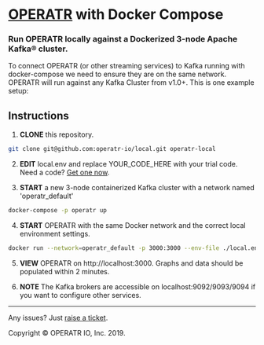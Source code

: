 # [OPERATR](https://operatr.io) with Docker Compose

### Run OPERATR locally against a Dockerized 3-node Apache Kafka® cluster.

To connect OPERATR (or other streaming services) to Kafka running with docker-compose we need to ensure they are on the same network. OPERATR will run against any Kafka Cluster from v1.0+. This is one example setup:

## Instructions

1. **CLONE** this repository.

```bash
git clone git@github.com:operatr-io/local.git operatr-local
```

2. **EDIT** local.env and replace YOUR_CODE_HERE with your trial code. Need a code? [Get one now](https://operatr.io/#/get-operatr).

3. **START** a new 3-node containerized Kafka cluster with a network named 'operatr_default'

```bash
docker-compose -p operatr up
```

4. **START** OPERATR with the same Docker network and the correct local environment settings.

```bash
docker run --network=operatr_default -p 3000:3000 --env-file ./local.env operatr/operatr:latest
```

5. **VIEW** OPERATR on http://localhost:3000. Graphs and data should be populated within 2 minutes.

6. **NOTE** The Kafka brokers are accessible on localhost:9092/9093/9094 if you want to configure other services.
-----

Any issues? Just [raise a ticket](https://github.com/operatr-io/community/issues).

Copyright © OPERATR IO, Inc. 2019. 

